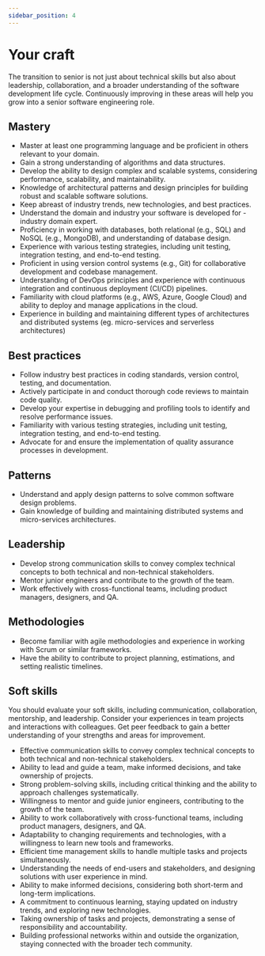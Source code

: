 ```yaml
---
sidebar_position: 4
---
```


# Your craft

The transition to senior is not just about technical skills but also about leadership, collaboration, and a broader understanding of the software development life cycle. Continuously improving in these areas will help you grow into a senior software engineering role.

## Mastery

- Master at least one programming language and be proficient in others relevant to your domain.
- Gain a strong understanding of algorithms and data structures.
- Develop the ability to design complex and scalable systems, considering performance, scalability, and maintainability.
- Knowledge of architectural patterns and design principles for building robust and scalable software solutions.
- Keep abreast of industry trends, new technologies, and best practices.
- Understand the domain and industry your software is developed for - industry domain expert.
- Proficiency in working with databases, both relational (e.g., SQL) and NoSQL (e.g., MongoDB), and understanding of database design.
- Experience with various testing strategies, including unit testing, integration testing, and end-to-end testing.
- Proficient in using version control systems (e.g., Git) for collaborative development and codebase management.
- Understanding of DevOps principles and experience with continuous integration and continuous deployment (CI/CD) pipelines.
- Familiarity with cloud platforms (e.g., AWS, Azure, Google Cloud) and ability to deploy and manage applications in the cloud.
- Experience in building and maintaining different types of architectures and distributed systems (eg. micro-services and serverless architectures)

## Best practices

- Follow industry best practices in coding standards, version control, testing, and documentation.
- Actively participate in and conduct thorough code reviews to maintain code quality.
- Develop your expertise in debugging and profiling tools to identify and resolve performance issues.
- Familiarity with various testing strategies, including unit testing, integration testing, and end-to-end testing.
- Advocate for and ensure the implementation of quality assurance processes in development.

## Patterns

- Understand and apply design patterns to solve common software design problems.
- Gain knowledge of building and maintaining distributed systems and micro-services architectures.

## Leadership

- Develop strong communication skills to convey complex technical concepts to both technical and non-technical stakeholders.
- Mentor junior engineers and contribute to the growth of the team.
- Work effectively with cross-functional teams, including product managers, designers, and QA.

## Methodologies

- Become familiar with agile methodologies and experience in working with Scrum or similar frameworks.
- Have the ability to contribute to project planning, estimations, and setting realistic timelines.

## Soft skills

You should evaluate your soft skills, including communication, collaboration, mentorship, and leadership. Consider your experiences in team projects and interactions with colleagues. Get peer feedback to gain a better understanding of your strengths and areas for improvement.

- Effective communication skills to convey complex technical concepts to both technical and non-technical stakeholders.
- Ability to lead and guide a team, make informed decisions, and take ownership of projects.
- Strong problem-solving skills, including critical thinking and the ability to approach challenges systematically.
- Willingness to mentor and guide junior engineers, contributing to the growth of the team.
- Ability to work collaboratively with cross-functional teams, including product managers, designers, and QA.
- Adaptability to changing requirements and technologies, with a willingness to learn new tools and frameworks.
- Efficient time management skills to handle multiple tasks and projects simultaneously.
- Understanding the needs of end-users and stakeholders, and designing solutions with user experience in mind.
- Ability to make informed decisions, considering both short-term and long-term implications.
- A commitment to continuous learning, staying updated on industry trends, and exploring new technologies.
- Taking ownership of tasks and projects, demonstrating a sense of responsibility and accountability.
- Building professional networks within and outside the organization, staying connected with the broader tech community.
